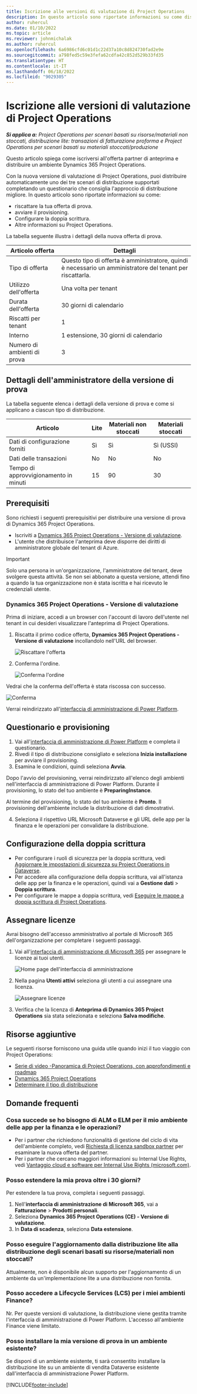 ```yaml
---
title: Iscrizione alle versioni di valutazione di Project Operations
description: In questo articolo sono riportate informazioni su come distribuire una versione di valutazione di Dynamics 365 Project Operations.
author: ruhercul
ms.date: 01/10/2022
ms.topic: article
ms.reviewer: johnmichalak
ms.author: ruhercul
ms.openlocfilehash: 6a6986cfd6c01d1c22d37a10c8d824730fad2e9e
ms.sourcegitcommit: a798fed5c59e3fefa62cdfa42c852d529b33fd35
ms.translationtype: HT
ms.contentlocale: it-IT
ms.lasthandoff: 06/18/2022
ms.locfileid: "9029305"
---
```

# <a name="sign-up-for-project-operations-trials"></a>Iscrizione alle versioni di valutazione di Project Operations 

_**Si applica a:** Project Operations per scenari basati su risorse/materiali non stoccati, distribuzione lite: transazioni di fatturazione proforma e Project Operations per scenari basati su materiali stoccati/produzione_ 



Questo articolo spiega come iscriversi all'offerta partner di anteprima e distribuire un ambiente Dynamics 365 Project Operations.

Con la nuova versione di valutazione di Project Operations, puoi distribuire automaticamente uno dei tre scenari di distribuzione supportati completando un questionario che consiglia l'approccio di distribuzione migliore. In questo articolo sono riportate informazioni su come:

- riscattare la tua offerta di prova.
- avviare il provisioning.
- Configurare la doppia scrittura.
- Altre informazioni su Project Operations. 

La tabella seguente illustra i dettagli della nuova offerta di prova.

| **Articolo offerta**               | **Dettagli**                                  |
|------------------------------|----------------------------------------------|
| Tipo di offerta                   | Questo tipo di offerta è amministratore, quindi è necessario un amministratore del tenant per riscattarla. |
| Utilizzo dell'offerta                    | Una volta per tenant                          |
| Durata dell'offerta               | 30 giorni di calendario                             |
| Riscatti per tenant       | 1                                            |
| Interno                    | 1 estensione, 30 giorni di calendario               |
| Numero di ambienti di prova | 3                                            |


## <a name="admin-trial-details"></a>Dettagli dell'amministratore della versione di prova
La tabella seguente elenca i dettagli della versione di prova e come si applicano a ciascun tipo di distribuzione.

| **Articolo**                      | **Lite**                                     | **Materiali non stoccati** | **Materiali stoccati** |
|-------------------------------|----------------------------------------------|---------------------------|-----------------------|
| Dati di configurazione forniti           | Sì                                          | Sì                       | Sì (USSI)            |
| Dati delle transazioni            | No                                           | No                        | No                    |
| Tempo di approvvigionamento in minuti  | 15                                           | 90                        | 30                    |
 
## <a name="prerequisites"></a>Prerequisiti
Sono richiesti i seguenti prerequisitivi per distribuire una versione di prova di Dynamics 365 Project Operations.

- Iscriviti a [Dynamics 365 Project Operations - Versione di valutazione](https://www.aka.ms/try-po).
- L'utente che distribuisce l'anteprima deve disporre dei diritti di amministratore globale del tenant di Azure.

> [!IMPORTANT]
> Solo una persona in un'organizzazione, l'amministratore del tenant, deve svolgere questa attività. Se non sei abbonato a questa versione, attendi fino a quando la tua organizzazione non è stata iscritta e hai ricevuto le credenziali utente.

### <a name="dynamics-365-project-operations---preview-trial"></a>Dynamics 365 Project Operations - Versione di valutazione 

Prima di iniziare, accedi a un browser con l'account di lavoro dell'utente nel tenant in cui desideri visualizzare l'anteprima di Project Operations.

1. Riscatta il primo codice offerta, **Dynamics 365 Project Operations - Versione di valutazione** incollandolo nell'URL del browser.

    ![Riscattare l'offerta](./media/16RedeemFirstOfferNew.png)

2. Conferma l'ordine.

    ![Conferma l'ordine](./media/17ConfirmOrderNew.png)

  Vedrai che la conferma dell'offerta è stata riscossa con successo.

   ![Conferma](./media/18OrderConfirmationNew.png)

  Verrai reindirizzato all'[interfaccia di amministrazione di Power Platform](https://admin.powerplatform.microsoft.com/projectoperationstrial).

## <a name="questionnaire-and-provisioning"></a>Questionario e provisioning

1.  Vai all'[interfaccia di amministrazione di Power Platform](https://admin.powerplatform.com/projectoperationstrial) e completa il questionario.  
2.  Rivedi il tipo di distribuzione consigliato e seleziona **Inizia installazione** per avviare il provisioning.
3.  Esamina le condizioni, quindi seleziona **Avvia**.

   Dopo l'avvio del provisioning, verrai reindirizzato all'elenco degli ambienti nell'interfaccia di amministrazione di Power Platform. Durante il provisioning, lo stato del tuo ambiente è **PreparingInstance**.
 
  Al termine del provisioning, lo stato del tuo ambiente è **Pronto**. Il provisioning dell'ambiente include la distribuzione di dati dimostrativi.
 
4.  Seleziona il rispettivo URL Microsoft Dataverse e gli URL delle app per la finanza e le operazioni per convalidare la distribuzione.

## <a name="configuring-dual-write"></a>Configurazione della doppia scrittura
- Per configurare i ruoli di sicurezza per la doppia scrittura, vedi [Aggiornare le impostazioni di sicurezza su Project Operations in Dataverse](resource-provision-new-environment.md#update-security-settings-on-project-operations-on-dataverse).
- Per accedere alla configurazione della doppia scrittura, vai all'istanza delle app per la finanza e le operazioni, quindi vai a **Gestione dati** > **Doppia scrittura**.
- Per configurare le mappe a doppia scrittura, vedi [Eseguire le mappe a doppia scrittura di Project Operations](resource-provision-new-environment.md#run-project-operations-dual-write-maps).

## <a name="assign-licenses"></a>Assegnare licenze

Avrai bisogno dell'accesso amministrativo al portale di Microsoft 365 dell'organizzazione per completare i seguenti passaggi.

1. Vai all'[interfaccia di amministrazione di Microsoft 365](https://portal.office.com/) per assegnare le licenze ai tuoi utenti.

   ![Home page dell'interfaccia di amministrazione](./media/14AdminPortal.png)

2. Nella pagina **Utenti attivi** seleziona gli utenti a cui assegnare una licenza.

   ![Assegnare licenze](./media/15AssignLicenses.png)

3. Verifica che la licenza di **Anteprima di Dynamics 365 Project Operations** sia stata selezionata e seleziona **Salva modifiche**.

## <a name="additional-resources"></a>Risorse aggiuntive

Le seguenti risorse forniscono una guida utile quando inizi il tuo viaggio con Project Operations:

- [Serie di video -Panoramica di Project Operations, con approfondimenti e roadmap](https://youtube.com/playlist?list=PLcakwueIHoT_LJ3Fr1tHnkPk5lioqE6uH)
- [Dynamics 365 Project Operations](/learn/modules/examine-dynamics-365-project-operations/)
- [Determinare il tipo di distribuzione](determine-deployment-type.md)

## <a name="frequently-asked-questions"></a>Domande frequenti

### <a name="what-if-i-require-alm-or-elm-for-my-finance-and-operations-apps-environment"></a>Cosa succede se ho bisogno di ALM o ELM per il mio ambiente delle app per la finanza e le operazioni?

- Per i partner che richiedono funzionalità di gestione del ciclo di vita dell'ambiente completo, vedi [Richiesta di licenza sandbox partner](https://experience.dynamics.com/requestlicense) per esaminare la nuova offerta del partner. 
- Per i partner che cercano maggiori informazioni su Internal Use Rights, vedi [Vantaggio cloud e software per Internal Use Rights (microsoft.com)](https://partner.microsoft.com/membership/internal-use-software).

### <a name="can-i-extend-my-trial-beyond-30-days"></a>Posso estendere la mia prova oltre i 30 giorni?
Per estendere la tua prova, completa i seguenti passaggi.

1. Nell'**interfaccia di amministrazione di Microsoft 365**, vai a **Fatturazione** > **Prodotti personali**.
2. Seleziona **Dynamics 365 Project Operations (CE) - Versione di valutazione**.
3. In **Data di scadenza**, seleziona **Data estensione**.

### <a name="can-i-upgrade-from-the-lite-deployment-to-the-resourcenon-stocked-based-scenario-deployment"></a>Posso eseguire l'aggiornamento dalla distribuzione lite alla distribuzione degli scenari basati su risorse/materiali non stoccati?
Attualmente, non è disponibile alcun supporto per l'aggiornamento di un ambiente da un'implementazione lite a una distribuzione non fornita.

### <a name="can-i-access-lifecycle-services-lcs-for-my-finance-environments"></a>Posso accedere a Lifecycle Services (LCS) per i miei ambienti Finance?  
Nr. Per queste versioni di valutazione, la distribuzione viene gestita tramite l'interfaccia di amministrazione di Power Platform. L'accesso all'ambiente Finance viene limitato.

### <a name="can-i-install-my-trial-on-an-existing-environment"></a>Posso installare la mia versione di prova in un ambiente esistente?
Se disponi di un ambiente esistente, ti sarà consentito installare la distribuzione lite su un ambiente di vendita Dataverse esistente dall'interfaccia di amministrazione Power Platform.

[!INCLUDE[footer-include](../includes/footer-banner.md)]
